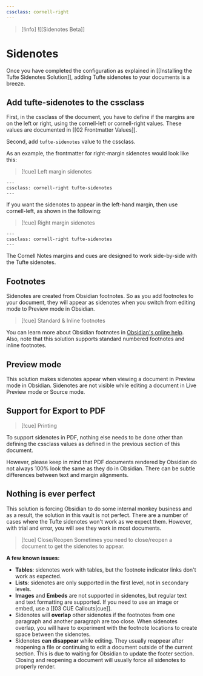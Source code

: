 ```yaml
---
cssclass: cornell-right
---
```


> [!info]
> ![[Sidenotes Beta]]

# Sidenotes
Once you have completed the configuration as explained in [[Installing the Tufte Sidenotes Solution]], adding Tufte sidenotes to your documents is a breeze.

## Add tufte-sidenotes to the cssclass

First, in the cssclass of the document, you have to define if the margins are on the left or right, using the cornell-left or cornell-right values. These values are documented in [[02 Frontmatter Values]].

Second, add `tufte-sidenotes` value to the cssclass. 


As an example, the frontmatter for right-margin sidenotes would look like this:


>[!cue] Left margin sidenotes
```
---
cssclass: cornell-right tufte-sidenotes
---
```


If you want the sidenotes to appear in the left-hand margin, then use cornell-left, as shown in the following:

>[!cue] Right margin sidenotes

```
---
cssclass: cornell-right tufte-sidenotes
---
```
The Cornell Notes margins and cues are designed to work side-by-side with the Tufte sidenotes.


## Footnotes

Sidenotes are created from Obsidian footnotes. So as you add footnotes to your document, they will appear as sidenotes when you switch from editing mode to Preview mode in Obsidian.

>[!cue] Standard & Inline footnotes 

You can learn more about Obsidian footnotes in [Obsidian's online help](https://help.obsidian.md/Editing+and+formatting/Basic+formatting+syntax#Footnotes). Also, note that this solution supports standard numbered footnotes and inline footnotes.

## Preview mode
This solution makes sidenotes appear when viewing a document in Preview mode in Obsidian. Sidenotes are not visible while editing a document in Live Preview mode or Source mode.

## Support for Export to PDF
>[!cue] Printing

To support sidenotes in PDF, nothing else needs to be done other than defining the cssclass values as defined in the previous section of this document.

However, please keep in mind that PDF documents rendered by Obsidian do not always 100% look the same as they do in Obsidian. There can be subtle differences between text and margin alignments.

## Nothing is ever perfect
This solution is forcing Obsidian to do some internal monkey business and as a result, the solution in this vault is not perfect. There are a number of cases where the Tufte sidenotes won't work as we expect them. However, with trial and error, you will see they work in most documents.

>[!cue] Close/Reopen
>Sometimes you need to close/reopen a document to get the sidenotes to appear.

**A few known issues:**
- **Tables**: sidenotes work with tables, but the footnote indicator links don't work as expected.
- **Lists**: sidenotes are only supported in the first level, not in secondary levels.
- **Images** and **Embeds** are not supported in sidenotes, but regular text and text formatting are supported. If you need to use an image or embed, use a [[03 CUE Callouts|cue]].
- Sidenotes will **overlap** other sidenotes if the footnotes from one paragraph and another paragraph are too close. When sidenotes overlap, you will have to experiment with the footnote locations to create space between the sidenotes.
- Sidenotes **can disappear** while editing. They usually reappear after reopening a file or continuing to edit a document outside of the current section. This is due to waiting for Obsidian to update the footer section. Closing and reopening a document will usually force all sidenotes to properly render.


